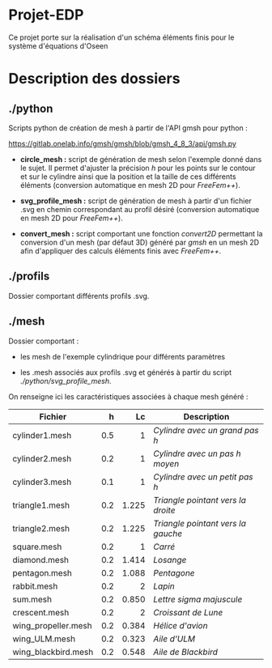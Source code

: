 # Projet-EDP
Ce projet porte sur la réalisation d'un schéma éléments finis pour le système d'équations d'Oseen

# Description des dossiers

## ./python
Scripts python de création de mesh à partir de l'API gmsh pour python :

https://gitlab.onelab.info/gmsh/gmsh/blob/gmsh_4_8_3/api/gmsh.py

- **circle_mesh :** script de génération de mesh selon l'exemple donné dans le sujet. Il permet d'ajuster la précision *h* pour les points sur le contour et sur le cylindre ainsi que la position et la taille de ces différents éléments (conversion automatique en mesh 2D pour *FreeFem++*).
  
- **svg_profile_mesh :** script de génération de mesh à partir d'un fichier .svg en chemin correspondant au profil désiré (conversion automatique en mesh 2D pour *FreeFem++*).
  
- **convert_mesh :** script comportant une fonction *convert2D* permettant la conversion d'un mesh (par défaut 3D) généré par *gmsh* en un mesh 2D afin d'appliquer des calculs éléments finis avec *FreeFem++*.

## ./profils
Dossier comportant différents profils .svg.

## ./mesh
Dossier comportant :

- les mesh de l'exemple cylindrique pour différents paramètres

- les .mesh associés aux profils .svg et générés à partir du script *./python/svg_profile_mesh*.

On renseigne ici les caractéristiques associées à chaque mesh généré :

| Fichier             | h  | Lc | Description |
|---------------------|---:|---:|-------------|
| cylinder1.mesh    | 0.5  |  1  | *Cylindre avec un grand pas h* |
| cylinder2.mesh    | 0.2  |  1  | *Cylindre avec un pas h moyen* |
| cylinder3.mesh    | 0.1 |  1  | *Cylindre avec un petit pas h* |
| triangle1.mesh    | 0.2  |  1.225  | *Triangle pointant vers la droite* |
| triangle2.mesh    | 0.2  |  1.225  | *Triangle pointant vers la gauche* |
| square.mesh       | 0.2  |  1      | *Carré*      |
| diamond.mesh      | 0.2  |  1.414  | *Losange*    |
| pentagon.mesh     | 0.2  |  1.088  | *Pentagone*  |
| rabbit.mesh       | 0.2  |  2      | *Lapin*  |
| sum.mesh          | 0.2  |  0.850  | *Lettre sigma majuscule*  |
| crescent.mesh     | 0.2  |  2  | *Croissant de Lune*  |
|wing_propeller.mesh| 0.2  |  0.384  | *Hélice d'avion*  |
| wing_ULM.mesh     | 0.2  |  0.323  | *Aile d'ULM*  |
|wing_blackbird.mesh| 0.2  |  0.548  | *Aile de Blackbird*  |